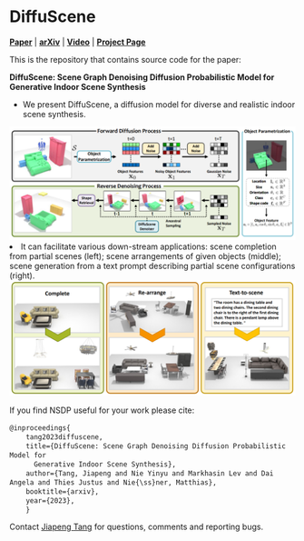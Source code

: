 # DiffuScene

[**Paper**](https://arxiv.org/abs/2303.14207.pdf) | [**arXiv**](https://arxiv.org/abs/2303.14207.pdf)  | [**Video**](https://www.youtube.com/embed/VkBey2ZHA6E) | [**Project Page**](https://tangjiapeng.github.io/projects/DiffuScene/) <br>

This is the repository that contains source code for the paper:

**DiffuScene: Scene Graph Denoising Diffusion Probabilistic Model for Generative Indoor Scene Synthesis**

- We present DiffuScene, a diffusion model for diverse and realistic indoor scene synthesis.
<div style="text-align: center">
<img src="media/pipeline.png" />
</div

- It can facilitate various down-stream applications: scene completion from partial scenes (left); scene arrangements of given objects (middle); scene generation from a text prompt describing partial scene configurations (right).
<div style="text-align: center">
<img src="media/teaser.png"  />
</div>


If you find NSDP useful for your work please cite:

```
@inproceedings{
    tang2023diffuscene,
    title={DiffuScene: Scene Graph Denoising Diffusion Probabilistic Model for
      Generative Indoor Scene Synthesis},
    author={Tang, Jiapeng and Nie Yinyu and Markhasin Lev and Dai Angela and Thies Justus and Nie{\ss}ner, Matthias},
    booktitle={arxiv},
    year={2023},
    }
```

Contact [Jiapeng Tang](mailto:tangjiapengtjp@gmail.com) for questions, comments and reporting bugs.